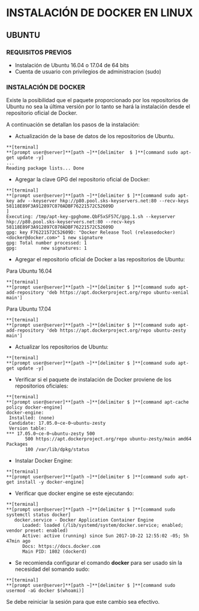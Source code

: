 # INSTALACIÓN DE DOCKER EN LINUX

## UBUNTU

### REQUISITOS PREVIOS

* Instalación de Ubuntu 16.04 o 17.04 de 64 bits
* Cuenta de usuario con privilegios de administracion \(sudo\)

### INSTALACIÓN DE DOCKER

Existe la posibilidad que el paquete proporcionado por los repositorios de Ubuntu no sea la última versión por lo tanto se hará la instalación desde el repositorio oficial de Docker.

A continuación se detallan los pasos de la instalación:

* Actualización de la base de datos de los repositorios de Ubuntu.

 ```
**[terminal]
**[prompt user@server]**[path ~]**[delimiter  $ ]**[command sudo apt-get update -y]
...
Reading package lists... Done
```

* Agregar la clave GPG del repositorio oficial de Docker:

 ```
**[terminal]
**[prompt user@server]**[path ~]**[delimiter $ ]**[command sudo apt-key adv --keyserver hkp://p80.pool.sks-keyservers.net:80 --recv-keys 58118E89F3A912897C070ADBF76221572C52609D
]
Executing: /tmp/apt-key-gpghome.QbF5xSF57C/gpg.1.sh --keyserver hkp://p80.pool.sks-keyservers.net:80 --recv-keys 58118E89F3A912897C070ADBF76221572C52609D
gpg: key F76221572C52609D: "Docker Release Tool (releasedocker) <docker@docker.com>" 1 new signature
gpg: Total number processed: 1
gpg:         new signatures: 1
```

* Agregar el repositorio oficial de Docker a las repositorios de Ubuntu:

 Para Ubuntu 16.04

  ```
**[terminal]
**[prompt user@server]**[path ~]**[delimiter $ ]**[command sudo apt-add-repository 'deb https://apt.dockerproject.org/repo ubuntu-xenial main']
```

 Para Ubuntu 17.04

  ```
**[terminal]
**[prompt user@server]**[path ~]**[delimiter $ ]**[command sudo apt-add-repository 'deb https://apt.dockerproject.org/repo ubuntu-zesty main']
```

* Actualizar los repositorios de Ubuntu:

 ```
**[terminal]
**[prompt user@server]**[path ~]**[delimiter $ ]**[command sudo apt-get update -y]
```

* Verificar si el paquete de instalación de Docker proviene de los repositorios oficiales:

 ```
**[terminal]
**[prompt user@server]**[path ~]**[delimiter $ ]**[command apt-cache policy docker-engine]
docker-engine:
  Installed: (none)
  Candidate: 17.05.0~ce-0~ubuntu-zesty
  Version table:
 *** 17.05.0~ce-0~ubuntu-zesty 500
        500 https://apt.dockerproject.org/repo ubuntu-zesty/main amd64 Packages
        100 /var/lib/dpkg/status
```

* Instalar Docker Engine:

 ```
**[terminal]
**[prompt user@server]**[path ~]**[delimiter $ ]**[command sudo apt-get install -y docker-engine]
```

* Verificar que docker engine se este ejecutando:

 ```
**[terminal]
**[prompt user@server]**[path ~]**[delimiter $ ]**[command sudo systemctl status docker]
    docker.service - Docker Application Container Engine
       Loaded: loaded (/lib/systemd/system/docker.service; enabled; vendor preset: enabled)
       Active: active (running) since Sun 2017-10-22 12:55:02 -05; 5h 47min ago
       Docs: https://docs.docker.com
       Main PID: 1802 (dockerd)
```

* Se recomienda configurar el comando **docker** para ser usado sin la necesidad del somando sudo:

 ```
**[terminal]
**[prompt user@server]**[path ~]**[delimiter $ ]**[command sudo usermod -aG docker $(whoami)]
```

Se debe reiniciar la sesión para que este cambio sea efectivo.

